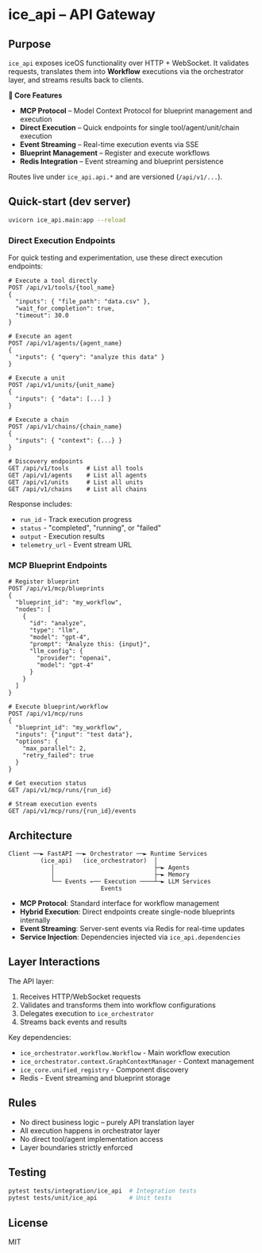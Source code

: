 # ice_api – API Gateway

## Purpose
`ice_api` exposes iceOS functionality over HTTP + WebSocket. It validates requests, translates them into **Workflow** executions via the orchestrator layer, and streams results back to clients.

**🎯 Core Features**
* **MCP Protocol** – Model Context Protocol for blueprint management and execution
* **Direct Execution** – Quick endpoints for single tool/agent/unit/chain execution
* **Event Streaming** – Real-time execution events via SSE
* **Blueprint Management** – Register and execute workflows
* **Redis Integration** – Event streaming and blueprint persistence

Routes live under `ice_api.api.*` and are versioned (`/api/v1/...`).

## Quick-start (dev server)
```bash
uvicorn ice_api.main:app --reload
```

### Direct Execution Endpoints
For quick testing and experimentation, use these direct execution endpoints:

```http
# Execute a tool directly
POST /api/v1/tools/{tool_name}
{
  "inputs": { "file_path": "data.csv" },
  "wait_for_completion": true,
  "timeout": 30.0
}

# Execute an agent  
POST /api/v1/agents/{agent_name}
{
  "inputs": { "query": "analyze this data" }
}

# Execute a unit
POST /api/v1/units/{unit_name}
{
  "inputs": { "data": [...] }
}

# Execute a chain
POST /api/v1/chains/{chain_name}
{
  "inputs": { "context": {...} }
}

# Discovery endpoints
GET /api/v1/tools     # List all tools
GET /api/v1/agents    # List all agents
GET /api/v1/units     # List all units  
GET /api/v1/chains    # List all chains
```

Response includes:
- `run_id` - Track execution progress
- `status` - "completed", "running", or "failed"
- `output` - Execution results
- `telemetry_url` - Event stream URL

### MCP Blueprint Endpoints
```http
# Register blueprint
POST /api/v1/mcp/blueprints
{
  "blueprint_id": "my_workflow",
  "nodes": [
    {
      "id": "analyze",
      "type": "llm",
      "model": "gpt-4",
      "prompt": "Analyze this: {input}",
      "llm_config": {
        "provider": "openai",
        "model": "gpt-4"
      }
    }
  ]
}

# Execute blueprint/workflow
POST /api/v1/mcp/runs
{
  "blueprint_id": "my_workflow",
  "inputs": {"input": "test data"},
  "options": {
    "max_parallel": 2,
    "retry_failed": true
  }
}

# Get execution status
GET /api/v1/mcp/runs/{run_id}

# Stream execution events
GET /api/v1/mcp/runs/{run_id}/events
```

## Architecture
```
Client ──► FastAPI ──► Orchestrator ──► Runtime Services
         (ice_api)   (ice_orchestrator)  │
            │                            ├─► Agents
            │                            ├─► Memory
            └── Events ←── Execution ────┴─► LLM Services
                          Events
```

* **MCP Protocol**: Standard interface for workflow management
* **Hybrid Execution**: Direct endpoints create single-node blueprints internally
* **Event Streaming**: Server-sent events via Redis for real-time updates
* **Service Injection**: Dependencies injected via `ice_api.dependencies`

## Layer Interactions

The API layer:
1. Receives HTTP/WebSocket requests
2. Validates and transforms them into workflow configurations
3. Delegates execution to `ice_orchestrator`
4. Streams back events and results

Key dependencies:
- `ice_orchestrator.workflow.Workflow` - Main workflow execution
- `ice_orchestrator.context.GraphContextManager` - Context management
- `ice_core.unified_registry` - Component discovery
- Redis - Event streaming and blueprint storage

## Rules
* No direct business logic – purely API translation layer
* All execution happens in orchestrator layer
* No direct tool/agent implementation access
* Layer boundaries strictly enforced

## Testing
```bash
pytest tests/integration/ice_api  # Integration tests
pytest tests/unit/ice_api         # Unit tests
```

## License
MIT 